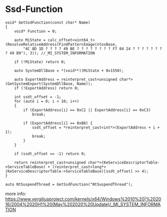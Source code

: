 # Ssd-Function

    void* GetSsdFunction(const char* Name)
    {
    	void* Function = 0;
     
    	auto MiState = calc_offset<uint64_t>(ResolveRelativeAddress(FindPatternImage(ntosBase,
    		"4C 8D 1D ? ? ? ? 49 BE ? ? ? ? ? ? ? ? F7 84 24 ? ? ? ? ? ? ? ? 49 B9"), 3)); //_MI_SYSTEM_INFORMATION
     
    	if (!MiState) return 0;
     
    	auto SystemDllBase = *(void**)(MiState + 0x1550);
     
    	auto ExportAddress = reinterpret_cast<unsigned char*>(GetSystemExport(SystemDllBase, Name));
    	if (!ExportAddress) return 0;
     
    	int ssdt_offset = -1;
    	for (auto i = 0; i < 10; i++)
    	{
    		if (ExportAddress[i] == 0xC2 || ExportAddress[i] == 0xC3)
    			break;
     
    		if (ExportAddress[i] == 0xB8) {
    			ssdt_offset = *reinterpret_cast<int*>(ExportAddress + i + 1);
    			break;
    		}
    	}
     
    	if (ssdt_offset == -1) return 0;
     
    	return reinterpret_cast<unsigned char*>(KeServiceDescriptorTable->ServiceTableBase) + (reinterpret_cast<long*>(KeServiceDescriptorTable->ServiceTableBase)[ssdt_offset] >> 4);
    }
     
    auto NtSuspendThread = GetSsdFunction("NtSuspendThread");

more info:
https://www.vergiliusproject.com/kernels/x64/Windows%2010%20|%202016/2004%2020H1%20(May%202020%20Update)/_MI_SYSTEM_INFORMATION
